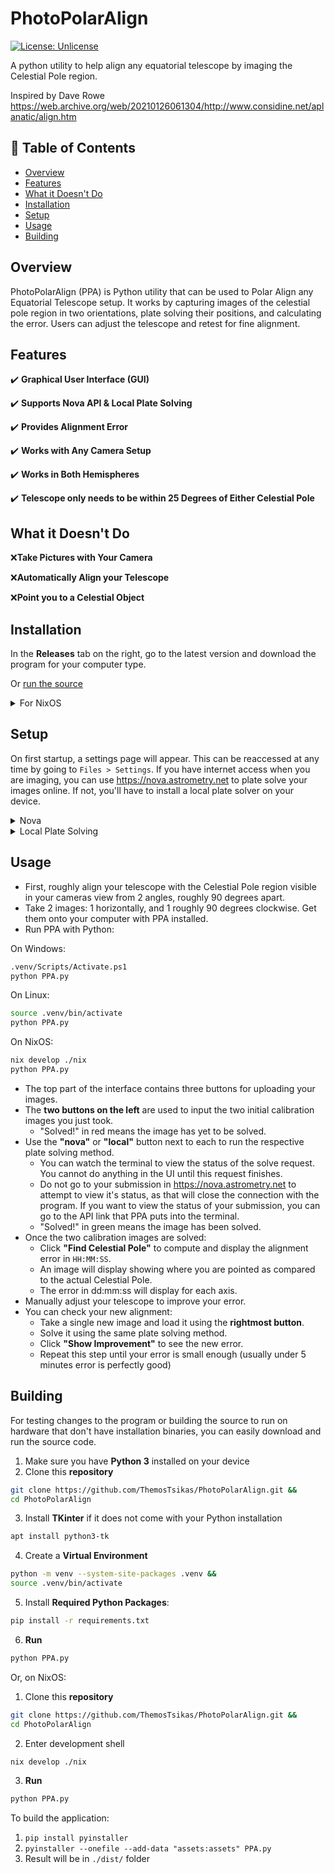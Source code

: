 # PhotoPolarAlign
[![License: Unlicense](https://img.shields.io/badge/license-Unlicense-blue.svg)](http://unlicense.org/)

A python utility to help align any equatorial telescope by imaging the Celestial Pole region.

Inspired by Dave Rowe https://web.archive.org/web/20210126061304/http://www.considine.net/aplanatic/align.htm

## 📖 Table of Contents
- [Overview](#overview)
- [Features](#features)
- [What it Doesn't Do](#what-it-doesnt-do)
- [Installation](#installation)
- [Setup](#setup)
- [Usage](#usage)
- [Building](#building)

## Overview

PhotoPolarAlign (PPA) is Python utility that can be used to Polar Align any Equatorial Telescope setup. It works by capturing images of the celestial pole region in two orientations, plate solving their positions, and calculating the error. Users can adjust the telescope and retest for fine alignment.

## Features
✔️ **Graphical User Interface (GUI)**

✔️ **Supports Nova API & Local Plate Solving**

✔️ **Provides Alignment Error** 

✔️ **Works with Any Camera Setup**

✔️ **Works in Both Hemispheres**

✔️ **Telescope only needs to be within 25 Degrees of Either Celestial Pole**

## What it Doesn't Do
❌**Take Pictures with Your Camera**

❌**Automatically Align your Telescope**

❌**Point you to a Celestial Object**

## Installation
In the **Releases** tab on the right, go to the latest version and download the program for your computer type.

Or [run the source](#building)

<details>
<summary>For NixOS</summary>

1. Clone this **repository**
```sh
git clone https://github.com/ThemosTsikas/PhotoPolarAlign.git &&
cd PhotoPolarAlign
```
2. Enter development shell
```sh
nix develop ./nix
```
3. **Run**
```sh
python PPA.py
```
</details>


## Setup
On first startup, a settings page will appear. This can be reaccessed at any time by going to `Files > Settings`.
If you have internet access when you are imaging, you can use <https://nova.astrometry.net> to plate solve your images online. If not, you'll have to install a local plate solver on your device.

<details>
<summary>Nova</summary>

- Create an account on <https://nova.astrometry.net>
- In the top navigation bar, go to "API"
- In the middle in green text is your API key. Copy this, and paste it in the PPA settings where it asks for your nova key
</details>

<details>
<summary>Local Plate Solving</summary>

Plate solving in local mode runs much faster than Nova (online) and does not require any internet connection.

<details>
<summary>Linux/MacOS</summary>
Astrometry.net provides a downloadable software for doing plate solving on Linux and MacOS systems, as well as potentially Windows Subsystem for Linux (WSL).

1) Download astrometry.net: `apt install astrometry.net` (MacOS use `brew`)
The installation will create the config file `astrometry.cfg` in the `/etc` directory

2) Download the star index files for the size of images you will be taking.
These files contain landmarks of celestial objects to determine where your photo is in the sky. The index files are specific to the FOV your images cover in the sky. Smaller FOVs will need more landmarks and thus larger file sizes. Use this website to determine what files you will want:  https://astrometrynet.readthedocs.io/en/latest/readme.html

3) Move the index files to the directory: `/usr/share/astrometry`

4) Launch PPA.py

5) Open Photo Polar Align ‘Setting’ window

6) Put the following settings in ‘Local Solver Configuration’:

- `shell`: `/bin/bash --login -c “%%s”`

- `scale`:  Commonly 1 or 2  (do some testing if you wish)

- `configfile`: `/etc/astrometry.cfg `

- `scale_units`: `arcsec/pix `

- `scale_low` and `scale_hi`:  These define the lower and upper limits of the arcsec/pix value and allow you to reduce any platesolver measurement errors (you can get arcsec/pix value for your specific photographic setup reading it in Nova solving output)

- `extra`: You can apply more advanced options. Options available are documented at https://manpages.debian.org/testing/astrometry.net/solve-field.1.en.html

7) Click 'Ok': the PPA.ini file will be saved in the PhotoPolarAlign directory.
</details>
<details>
<summary>Windows</summary>

1) Install the ASPS software from: https://www.astrogb.com/astrogb/All_Sky_Plate_Solver.html
It will create  its ~/astrometry/data directory where, through a specific function, it will allow to select the necessary index files and downloading these from the Internet.

2) the configfile is 'backend.cfg'

3) Launch PPA.py

4) Open Photo Polar Align ‘Setting’ window

5) Put the following data in ‘Local Solver Configuration’:
```
   shell:  C:/Users/<user>/AppData/Local/Astrometry/bin/bash --login -c "%%s"

   scale:  commonly 1 or 2  (do some test)

   configfile:  /etc/astrometry/backend.cfg … follow as in Linux

   scale_units:  arcsec/pix 

   scale_low and scale_hi: These define the lower and upper limits of the arcsec/pix value and allow you to reduce any platesolver measurement errors (you can get arcsec/pix value for your specific photographic setup reading it in Nova solving output)

   extra:  put the parameter "-p" to avoid the warning: `FITSFixedWarning: The WCS transformation has more axes (2) than the image it is associated with (0) [astropy.wcs.wcs]`
           related to output: "solve-field.c:327:plot_source_overlay Plotting command failed"
           Windows doesn't have "plotxy" function (it is Linux environment only), but the function is not necessary for us.
```
7) Click 'Ok': the PPA.ini file will be saved in the PhotoPolarAlign directory.
 
</details>
</details>

## Usage
- First, roughly align your telescope with the Celestial Pole region visible in your cameras view from 2 angles, roughly 90 degrees apart.
- Take 2 images: 1 horizontally, and 1 roughly 90 degrees clockwise. Get them onto your computer with PPA installed.
- Run PPA with Python:

On Windows:
```sh
.venv/Scripts/Activate.ps1
python PPA.py
```
On Linux:
```sh
source .venv/bin/activate
python PPA.py
```
On NixOS:
```sh
nix develop ./nix
python PPA.py
```
- The top part of the interface contains three buttons for uploading your images.
- The **two buttons on the left** are used to input the two initial calibration images you just took.
  - "Solved!" in red means the image has yet to be solved.
- Use the **"nova"** or **"local"** button next to each to run the respective plate solving method.
  - You can watch the terminal to view the status of the solve request. You cannot do anything in the UI until this request finishes.
  - Do not go to your submission in <https://nova.astrometry.net> to attempt to view it's status, as that will close the connection with the program. If you want to view the status of your submission, you can go to the API link that PPA puts into the terminal.
  - "Solved!" in green means the image has been solved.
- Once the two calibration images are solved:
  - Click **"Find Celestial Pole"** to compute and display the alignment error in `HH:MM:SS`.
  - An image will display showing where you are pointed as compared to the actual Celestial Pole.
  - The error in dd:mm:ss will display for each axis.
- Manually adjust your telescope to improve your error.
- You can check your new alignment:
  - Take a single new image and load it using the **rightmost button**.
  - Solve it using the same plate solving method.
  - Click **"Show Improvement"** to see the new error.
  - Repeat this step until your error is small enough (usually under 5 minutes error is perfectly good)


## Building
For testing changes to the program or building the source to run on hardware that don't have installation binaries, you can easily download and run the source code.

1. Make sure you have **Python 3** installed on your device
2. Clone this **repository**
```sh
git clone https://github.com/ThemosTsikas/PhotoPolarAlign.git &&
cd PhotoPolarAlign
```
3. Install **TKinter** if it does not come with your Python installation
```sh
apt install python3-tk
```
4. Create a **Virtual Environment**
```sh
python -m venv --system-site-packages .venv &&
source .venv/bin/activate
```
5. Install **Required Python Packages**:
```sh
pip install -r requirements.txt
```
6. **Run**
```sh
python PPA.py
```

Or, on NixOS:
1. Clone this **repository**
```sh
git clone https://github.com/ThemosTsikas/PhotoPolarAlign.git &&
cd PhotoPolarAlign
```
2. Enter development shell
```sh
nix develop ./nix
```
3. **Run**
```sh
python PPA.py
```

To build the application:
1. `pip install pyinstaller`
2. `pyinstaller --onefile --add-data "assets:assets" PPA.py`
3. Result will be in `./dist/` folder
